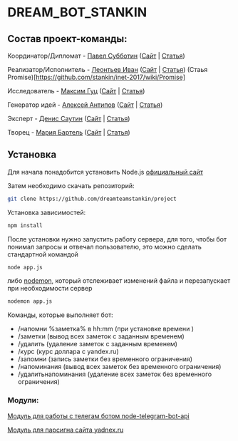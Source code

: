 # DREAM_BOT_STANKIN
## Состав проект-команды:

Координатор/Дипломат - [Павел Субботин](https://github.com/paulsub) ([Сайт](http://paul.1gb.ru/stankin/oop/sandbox/idb-13-13/Subbotin/) | [Статья](https://github.com/stankin/oop/wiki/%D0%9B%D0%B0%D0%B1%D0%BE%D1%80%D0%B0%D1%82%D0%BE%D1%80%D0%BD%D0%B0%D1%8F-%D1%80%D0%B0%D0%B1%D0%BE%D1%82%D0%B0-%E2%84%964))

Реализатор/Исполнитель - [Леонтьев Иван](https://github.com/ivanleontev) ([Сайт](http://paul.1gb.ru/stankin/oop/sandbox/idb-13-13/leontev/) | [Статья](https://github.com/stankin/oop/wiki/%D0%A2%D1%8D%D0%B3%D0%B8-HTML.--a)) (Стаья Promise)[https://github.com/stankin/inet-2017/wiki/Promise]

Исследователь - [Максим Гуц](https://github.com/MaximGuts) ([Сайт](http://paul.1gb.ru/stankin/oop/sandbox/idb-13-13/Guts/) | [Статья](https://github.com/stankin/oop/wiki/UML.-%D0%94%D0%B8%D0%B0%D0%B3%D1%80%D0%B0%D0%BC%D0%BC%D0%B0-%D0%B4%D0%B5%D1%8F%D1%82%D0%B5%D0%BB%D1%8C%D0%BD%D0%BE%D1%81%D1%82%D0%B8))

Генератор идей - [Алексей Антипов](https://github.com/Alexey28) ([Сайт](http://paul.1gb.ru/stankin/oop/sandbox/idb-13-13/Antipov/) | [Статья](https://github.com/stankin/oop/wiki/%D0%9B%D0%B0%D0%B1%D0%BE%D1%80%D0%B0%D1%82%D0%BE%D1%80%D0%BD%D0%B0%D1%8F-%D1%80%D0%B0%D0%B1%D0%BE%D1%82%D0%B0-%E2%84%966))

Эксперт - [Денис Саутин](https://github.com/SautinDenis) ([Сайт](http://paul.1gb.ru/stankin/oop/sandbox/idb-13-13/Sautin/)  | [Статья](https://github.com/stankin/oop/wiki/UML.-%D0%94%D0%B8%D0%B0%D0%B3%D1%80%D0%B0%D0%BC%D0%BC%D0%B0-%D1%80%D0%B0%D0%B7%D0%B2%D0%B5%D1%80%D1%82%D1%8B%D0%B2%D0%B0%D0%BD%D0%B8%D1%8F))

Творец - [Мария Бартель](https://github.com/mariabartel) ([Сайт](http://paul.1gb.ru/stankin/oop/sandbox/idb-13-13/Bartel/) | [Статья](https://github.com/stankin/oop/wiki/%D0%A2%D0%B5%D0%B3%D0%B8-HTML.-Style))


## Установка
Для начала понадобится установить Node.js [официальный сайт](https://nodejs.org/en/)

Затем необходимо скачать репозиторий:
```bash
git clone https://github.com/dreamteamstankin/project
```
Установка зависимостей:
```bash
npm install
```
После установки нужно запустить работу сервера, для того, чтобы бот понимал запросы и отвечал пользователю, это можно сделать стандартной командой 
```bash
node app.js
```
либо [nodemon](https://github.com/remy/nodemon), который отслеживает изменений файла и перезапускает при необходимости сервер
```bash
nodemon app.js
```

Команды, которые выполняет бот:
- /напомни %заметка% в hh:mm (при установке времени )
- /заметки (вывод всех заметок с заданным временем)
- /удалить (удаление заметок с заданным временем)
- /курс (курс доллара с yandex.ru)
- /запомни (запись заметки без временного ограничения)
- /напоминания (вывод всех заметок без временного ограничения)
- /удалитьнапоминания (удаление всех заметок без временного ограничения)

### Модули:
[Модуль для работы с телегам ботом node-telegram-bot-api](https://github.com/yagop/node-telegram-bot-api)

[Модуль для парсигна сайта yadnex.ru](https://github.com/rchipka/node-osmosis)

